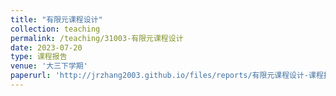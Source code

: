 ```yaml
---
title: "有限元课程设计"
collection: teaching
permalink: /teaching/31003-有限元课程设计
date: 2023-07-20
type: 课程报告
venue: '大三下学期'
paperurl: 'http://jrzhang2003.github.io/files/reports/有限元课程设计-课程报告.pdf'
---
```

